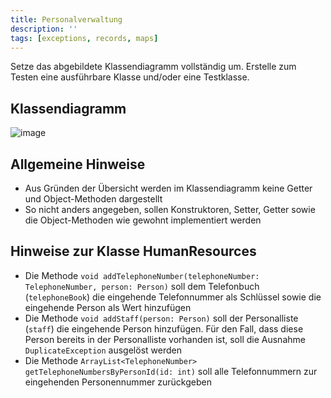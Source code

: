 ```yaml
---
title: Personalverwaltung
description: ''
tags: [exceptions, records, maps]
---
```


Setze das abgebildete Klassendiagramm vollständig um. Erstelle zum Testen eine ausführbare Klasse und/oder eine Testklasse.

## Klassendiagramm
![image](https://user-images.githubusercontent.com/47243617/208895566-dc3aa4f7-8a0c-4fa5-a464-f3ecbab2cfa3.png)

## Allgemeine Hinweise
- Aus Gründen der Übersicht werden im Klassendiagramm keine Getter und Object-Methoden dargestellt
- So nicht anders angegeben, sollen Konstruktoren, Setter, Getter sowie die Object-Methoden wie gewohnt implementiert werden

## Hinweise zur Klasse HumanResources
- Die Methode `void addTelephoneNumber(telephoneNumber: TelephoneNumber, person: Person)` soll dem Telefonbuch (`telephoneBook`) die eingehende Telefonnummer als Schlüssel
 sowie die eingehende Person als Wert hinzufügen
- Die Methode `void addStaff(person: Person)` soll der Personalliste (`staff`) die eingehende Person hinzufügen. Für den Fall, dass diese Person bereits in der 
Personalliste vorhanden ist, soll die Ausnahme `DuplicateException` ausgelöst werden
- Die Methode `ArrayList<TelephoneNumber> getTelephoneNumbersByPersonId(id: int)` soll alle Telefonnummern zur eingehenden Personennummer zurückgeben
